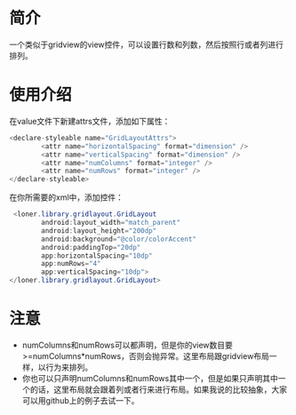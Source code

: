 # 简介
一个类似于gridview的view控件，可以设置行数和列数，然后按照行或者列进行排列。

# 使用介绍
在value文件下新建attrs文件，添加如下属性：
``` java
<declare-styleable name="GridLayoutAttrs">
        <attr name="horizontalSpacing" format="dimension" />
        <attr name="verticalSpacing" format="dimension" />
        <attr name="numColumns" format="integer" />
        <attr name="numRows" format="integer" />
</declare-styleable>
```

在你所需要的xml中，添加控件：
``` java
 <loner.library.gridlayout.GridLayout
        android:layout_width="match_parent"
        android:layout_height="200dp"
        android:background="@color/colorAccent"
        android:paddingTop="20dp"
        app:horizontalSpacing="10dp"
        app:numRows="4"
        app:verticalSpacing="10dp">
</loner.library.gridlayout.GridLayout>
```

# 注意
-  numColumns和numRows可以都声明，但是你的view数目要>=numColumns*numRows，否则会抛异常。这里布局跟gridview布局一样，以行为来排列。 
-  你也可以只声明numColumns和numRows其中一个，但是如果只声明其中一个的话，这里布局就会跟着列或者行来进行布局。如果我说的比较抽象，大家可以用github上的例子去试一下。
